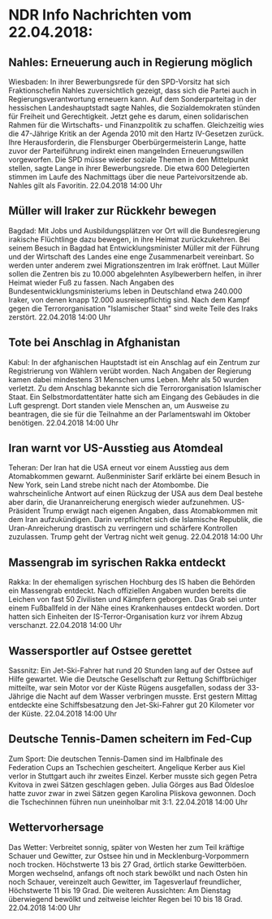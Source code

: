 # NDR Info Nachrichten vom 22.04.2018:


## Nahles: Erneuerung auch in Regierung möglich
Wiesbaden: In ihrer Bewerbungsrede für den SPD-Vorsitz hat sich Fraktionschefin Nahles zuversichtlich gezeigt, dass sich die Partei auch in Regierungsverantwortung erneuern kann. Auf dem Sonderparteitag in der hessischen Landeshauptstadt sagte Nahles, die Sozialdemokraten stünden für Freiheit und Gerechtigkeit. Jetzt gehe es darum, einen solidarischen Rahmen für die Wirtschafts- und Finanzpolitik zu schaffen. Gleichzeitig wies die 47-Jährige Kritik an der Agenda 2010 mit den Hartz IV-Gesetzen zurück. Ihre Herausforderin, die Flensburger Oberbürgermeisterin Lange, hatte zuvor der Parteiführung indirekt einen mangelnden Erneuerungswillen vorgeworfen. Die SPD müsse wieder soziale Themen in den Mittelpunkt stellen, sagte Lange in ihrer Bewerbungsrede. Die etwa 600 Delegierten stimmen im Laufe des Nachmittags über die neue Parteivorsitzende ab. Nahles gilt als Favoritin. 22.04.2018 14:00 Uhr 

## Müller will Iraker zur Rückkehr bewegen
Bagdad: Mit Jobs und Ausbildungsplätzen vor Ort will die Bundesregierung irakische Flüchtlinge dazu bewegen, in ihre Heimat zurückzukehren. Bei seinem Besuch in Bagdad hat Entwicklungsminister Müller mit der Führung und der Wirtschaft des Landes eine enge Zusammenarbeit vereinbart. So werden unter anderem zwei Migrationszentren im Irak eröffnet. Laut Müller sollen die Zentren bis zu 10.000 abgelehnten Asylbewerbern helfen, in ihrer Heimat wieder Fuß zu fassen. Nach Angaben des Bundesentwicklungsministeriums leben in Deutschland etwa 240.000 Iraker, von denen knapp 12.000 ausreisepflichtig sind. Nach dem Kampf gegen die Terrororganisation "Islamischer Staat" sind weite Teile des Iraks zerstört. 22.04.2018 14:00 Uhr 

## Tote bei Anschlag in Afghanistan
Kabul: In der afghanischen Hauptstadt ist ein Anschlag auf ein Zentrum zur Registrierung von Wählern verübt worden. Nach Angaben der Regierung kamen dabei mindestens 31 Menschen ums Leben. Mehr als 50 wurden verletzt. Zu dem Anschlag bekannte sich die Terrororganisation Islamischer Staat. Ein Selbstmordattentäter hatte sich am Eingang des Gebäudes in die Luft gesprengt. Dort standen viele Menschen an, um Ausweise zu beantragen, die sie für die Teilnahme an der Parlamentswahl im Oktober benötigen. 22.04.2018 14:00 Uhr 

## Iran warnt vor US-Ausstieg aus Atomdeal
Teheran: Der Iran hat die USA erneut vor einem Ausstieg aus dem Atomabkommen gewarnt. Außenminister Sarif erklärte bei einem Besuch in New York, sein Land strebe nicht nach der Atombombe. Die wahrscheinliche Antwort auf einen Rückzug der USA aus dem Deal bestehe aber darin, die Urananreicherung energisch wieder aufzunehmen. US-Präsident Trump erwägt nach eigenen Angaben, dass Atomabkommen mit dem Iran aufzukündigen. Darin verpflichtet sich die Islamische Republik, die Uran-Anreicherung drastisch zu verringern und schärfere Kontrollen zuzulassen. Trump geht der Vertrag nicht weit genug. 22.04.2018 14:00 Uhr 

## Massengrab im syrischen Rakka entdeckt
Rakka: In der ehemaligen syrischen Hochburg des IS haben die Behörden ein Massengrab entdeckt. Nach offiziellen Angaben wurden bereits die Leichen von fast 50 Zivilisten und Kämpfern geborgen. Das Grab sei unter einem Fußballfeld in der Nähe eines Krankenhauses entdeckt worden. Dort hatten sich Einheiten der IS-Terror-Organisation kurz vor ihrem Abzug verschanzt. 22.04.2018 14:00 Uhr 

## Wassersportler auf Ostsee gerettet
Sassnitz: Ein Jet-Ski-Fahrer hat rund 20 Stunden lang auf der Ostsee auf Hilfe gewartet. Wie die Deutsche Gesellschaft zur Rettung Schiffbrüchiger mitteilte, war sein Motor vor der Küste Rügens ausgefallen, sodass der 33-Jährige die Nacht auf dem Wasser verbringen musste. Erst gestern Mittag entdeckte eine Schiffsbesatzung den Jet-Ski-Fahrer gut 20 Kilometer vor der Küste. 22.04.2018 14:00 Uhr 

## Deutsche Tennis-Damen scheitern im Fed-Cup
Zum Sport: Die deutschen Tennis-Damen sind im Halbfinale des Federation Cups an Tschechien gescheitert. Angelique Kerber aus Kiel verlor in Stuttgart auch ihr zweites Einzel. Kerber musste sich gegen Petra Kvitova in zwei Sätzen geschlagen geben. Julia Görges aus Bad Oldesloe hatte zuvor zwar in zwei Sätzen gegen Karolina Pliskova gewonnen. Doch die Tschechinnen führen nun uneinholbar mit 3:1. 22.04.2018 14:00 Uhr 

## Wettervorhersage
Das Wetter:
Verbreitet sonnig, später von Westen her zum Teil kräftige Schauer und Gewitter, zur Ostsee hin und in Mecklenburg-Vorpommern noch trocken. Höchstwerte 13 bis 27 Grad, örtlich starke Gewitterböen. Morgen wechselnd, anfangs oft noch stark bewölkt und nach Osten hin noch Schauer, vereinzelt auch Gewitter, im Tagesverlauf freundlicher, Höchstwerte 11 bis 19 Grad. Die weiteren Aussichten: Am Dienstag überwiegend bewölkt und zeitweise leichter Regen bei 10 bis 18 Grad. 22.04.2018 14:00 Uhr 
